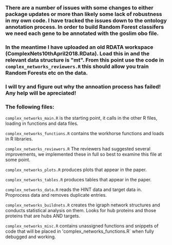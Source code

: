 ### There are a number of issues with some changes to either package updates or more than likely some lack of robustness in my own code. I have tracked the issues down to the ontology annotation process. In order to build Random Forest classifers we need each gene to be annotated with the goslim obo file. 

### In the meantime I have uploaded an old RDATA workspace (ComplexNets10thApril2018.RData). Load this in and the relevant data structure is "mt". From this point use the code in `complex_networks_reviewers.R` this should allow you train Random Forests etc on the data. 

### I will try and figure out why the annoation process has failed! Any help will be apreciated!

### The following files:

`complex_networks_main.R` is the starting point, it calls in the other R files, loading in functions and data files.

`complex_networks_functions.R` contains the workhorse functions and loads in R libraries.

`complex_networks_reviewers.R` The reviewers had suggested several improvements, we implemented these in full so best to examine this file at some point.

`complex_networks_plots.R` produces plots that appear in the paper.

`complex_networks_tables.R` produces tables that appear in the paper.

`complex_networks_data.R` reads the HINT data and target data in. Proprocess data and removes duplicate entries.

`complex_networks_buildnets.R` creates the igraph network structures and conducts statistical analysis on them. Looks for hub proteins and those proteins that are hubs AND targets.

`complex_networks_misc.R` contains unassigned functions and snippets of code that will be placed in 'complex_networks_functions.R` when fully debugged and working. 
